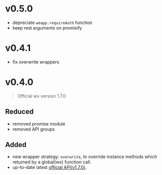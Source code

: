 # v0.5.0

- depreciate `weapp.requireAuth` function
- keep rest arguments on promisify

# v0.4.1

- fix overwrite wrappers

# v0.4.0

> Official wx version 1.7.0

## Reduced

- removed promise module
- removed API groups

## Added

- new wrapper strategy: `overwrite`, to override instance methods which returned by a global(wx) function call.
- up-to-date latest [official API(v1.7.0)](https://mp.weixin.qq.com/debug/wxadoc/dev/devtools/uplog.html).
